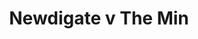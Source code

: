---
year: "1990"									
game: "Newdigate"									
title: "Newdigate v The Min"									
gameLocation: "Sellicks Green"									
gameDate: "/1990"									
result: ""									
resultType: ""									
type: "game"									
---